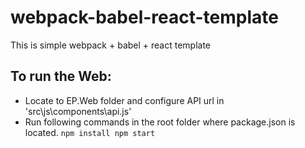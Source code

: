 # webpack-babel-react-template
This is simple webpack + babel + react template
## To run the Web:
* Locate to EP.Web folder and configure API url in 'src\js\components\api.js'
* Run following commands in the root folder where package.json is located.
`
npm install
npm start
`
